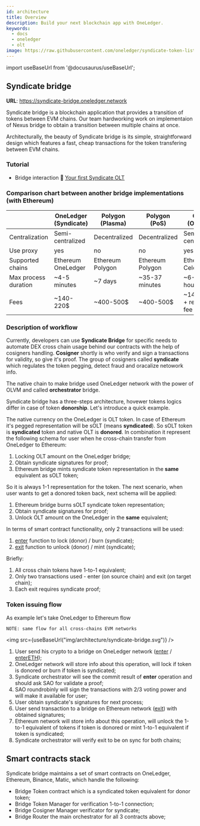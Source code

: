 ```yaml
---
id: architecture
title: Overview
description: Build your next blockchain app with OneLedger.
keywords:
  - docs
  - oneledger
  - olt
image: https://raw.githubusercontent.com/oneledger/syndicate-token-list/master/logo.svg
---
```

import useBaseUrl from '@docusaurus/useBaseUrl';

## Syndicate bridge

**URL**: https://syndicate-bridge.oneledger.network

Syndicate bridge is a blockchain application that provides a transition of tokens between EVM chains. Our team hardworking work on implementaion of Nexus bridge to obtain a transition between multiple chains at once.

Architecturally, the beauty of Syndicate bridge is its simple, straightforward design which features a fast, cheap transactions for the token transfering between EVM chains.

### Tutorial
* Bridge interaction :movie_camera: [Your first Syndicate OLT](https://www.youtube.com/watch?v=i8dzjRESejA&ab_channel=OneLedgerTechnologyInc.)

### Comparison chart between another bridge implementations (with Ethereum)

|                      | OneLedger (Syndicate)   | Polygon (Plasma)      | Polygon (PoS)         | Celo (Optics)          |
|----------------------|-------------------------|-----------------------|-----------------------|------------------------|
| Centralization       | Semi-centralized        | Decentralized         | Decentralized         | Semi-centralized       |
| Use proxy            | yes                     | no                    | no                    | yes                    |
| Supported chains     | Ethereum<br/> OneLedger | Ethereum<br/> Polygon | Ethereum<br/> Polygon | Ethereum<br/> Celo     |
| Max process duration | ~4-5 minutes            | ~7 days               | ~35-37 minutes        | ~6-8 hours             |
| Fees                 | ~140-220$               | ~400-500$             | ~400-500$             | ~140-180 + relayer fee |

### Description of workflow

Currently, developers can use **Syndicate Bridge** for specific needs to automate DEX cross chain usage behind our contracts with the help of cosigners handling. **Cosigner** shortly is who verify and sign a transactions for validity, so give it's proof. The group of cosigners called **syndicate** which regulates the token pegging, detect fraud and oracalize netowork info.

The native chain to make bridge used OneLedger network with the power of OLVM and called **orchestrator** bridge.

Syndicate bridge has a three-steps architecture, hovewer tokens logics differ in case of token **donorship**. Let's introduce a quick example.

The native currency on the OneLedger is OLT token. In case of Ethereum it's pegged representation will be sOLT (means **syndicated**). So sOLT token is **syndicated** token and native OLT is **donored**. In combination it represent the following schema for user when he cross-chain transfer from OneLedger to Ethereum:

1. Locking OLT amount on the OneLedger bridge;
2. Obtain syndicate signatures for proof;
3. Ethereum bridge mints syndicate token representation in the **same** equivalent as sOLT token;

So it is always 1-1 representation for the token.
The next scenario, when user wants to get a donored token back, next schema will be applied:

1. Ethereum bridge burns sOLT syndicate token representation;
2. Obtain syndicate signatures for proof;
3. Unlock OLT amount on the OneLedger in the **same** equivalent;

In terms of smart contract functionality, only 2 transactions will be used:
1. [enter](/docs/bridge/contracts/bridge-router#enter) function to lock (donor) / burn (syndicate);
2. [exit](/docs/bridge/contracts/bridge-router#exit) function to unlock (donor) / mint (syndicate);

Briefly:
1. All cross chain tokens have 1-to-1 equivalent;
2. Only two transactions used - enter (on source chain) and exit (on target chain);
3. Each exit requires syndicate proof;

### Token issuing flow

As example let's take OneLedger to Ethereum flow

`NOTE: same flow for all cross-chains EVM networks`

<img src={useBaseUrl("img/architecture/syndicate-bridge.svg")} />

1. User send his crypto to a bridge on OneLedger network ([enter](/docs/bridge/contracts/bridge-router#enter) / [enterETH](/docs/bridge/contracts/bridge-router#enterETH));
2. OneLedger network will store info about this operation, will lock if token is donored or burn if token is syndicated;
3. Syndicate orchestrator will see the commit result of **enter** operation and should ask SAO for validate a proof;
4. SAO roundrobinly will sign the transactions with 2/3 voting power and will make it available for user;
5. User obtain syndicate's signatures for next process;
6. User send transaction to a bridge on Ethereum network ([exit](/docs/bridge/contracts/bridge-router#exit)) with obtained signatures;
7. Ethereum network will store info about this operation, will unlock the 1-to-1 equivalent of tokens if token is donored or mint 1-to-1 equivalent if token is syndicated;
8. Syndicate orchestrator will verify exit to be on sync for both chains;

## Smart contracts stack

Syndicate bridge maintains a set of smart contracts on OneLedger, Ethereum, Binance, Matic, which handle the following:

- Bridge Token contract which is a syndicated token equivalent for donor token;
- Bridge Token Manager for verification 1-to-1 connection;
- Bridge Cosigner Manager verificator for syndicate;
- Bridge Router the main orchestrator for all 3 contracts above;
